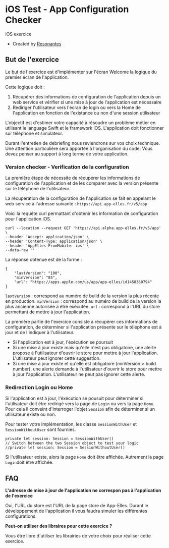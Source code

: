 # iOS Test - App Configuration Checker

iOS exercice

* Created by [Resonantes](https://www.resonantes.fr/)

## But de l'exercice

Le but de l'exercice est d'implémenter sur l'écran Welcome la logique du premier écran de l'application.

Cette logique doit :

  1. Récupérer des informations de configuration de l'application depuis un web service et vérifier si une mise à jour de l'application est nécessaire
  2. Rediriger l'utilisateur vers l'écran de login ou vers la Home de l'application en fonction de l'existance ou non d'une session utilisateur

L'objectif est d'estimer votre capacité à résoudre un problème métier en utilisant le language Swift et le framework iOS. L'application doit fonctionner sur téléphone et simulateur.

Durant l'entretien de debriefing nous reviendrons sur vos choix technique. Une attention particulière sera apportée à l'organisation du code. Vous devez penser au support à long terme de votre application.

### Version checker - Verification de la configuration

La première étape de nécessite de récupérer les informations de configuration de l'application et de les comparer avec la version présente sur le téléphone de l'utilisateur. 

La récupération de la configuration de l'application se fait en appelant le web service à l'adresse suivante : `https://api.app-elles.fr/v5/app`

Voici la requête curl permattant d'obtenir les information de configuration pour l'application iOS.

```
curl --location --request GET 'https://api.alpha.app-elles.fr/v5/app' \
--header 'Accept: application/json' \
--header 'Content-Type: application/json' \
--header 'AppElles-FromMobile: ios' \
--data-raw ''
```

La réponse obtenue est de la forme :

```
{
    "lastVersion": "100",
    "minVersion": "85",
    "url": "https://apps.apple.com/us/app/app-elles/id1458360794"
}
```

`lastVersion` : correspond au numéro de build de la version la plus récente en production.
`minVersion` : correspond au numéro de build de la version la plus ancienne autorisée à être exécutée.
`url` : correspond à l'URL du store permettant de mettre à jour l'application.

La première partie de l'exercice consiste à récupérer ces informations de configuration, de déterminer si l'application présente sur le téléphone est à jour et de l'indiquer à l'utilisateur.

  * Si l'application est à jour, l'éxécution se poursuit
  * Si une mise à jour existe mais qu'elle n'est pas obligatoire, une alerte propose à l'utilisateur d'ouvrir le store pour mettre à jour l'application. L'utilisateur peut ignorer cette suggestion.
  * Si une mise à jour existe et qu'elle est obligatoire (minVersion > build number), une alerte demande à l'utilisateur d'ouvrir le store pour mettre à jour l'application. L'utilisateur ne peut pas ignorer cette alerte.

### Redirection Login ou Home

Si l'application est à jour, l'éxécution se pousuit pour déterminer si l'utilisateur doit être redirigé vers la page de `Login` ou vers la page `Home`. Pour cela il conveint d'interroger l'objet `Session` afin de déterminer si un utilisateur existe ou non.

Pour tester votre implémentation, les classe `SessionWithUser` et `SessionWithoutUser` sont fournies.

```
private let session: Session = SessionWithUser()
// Switch between the two Session object to test your logic
//private let session: Session = SessionWithoutUser()
```

Si l'utilisateur existe, alors la page `Home` doit être affichée. Autrement la page `Login`doit être affichée. 

## FAQ

**L'adresse de mise à jour de l'application ne correspon pas à l'application de l'exercice**

Oui, l'URL du store est l'URL de la page store de App-Elles. Durant le développement de l'application il vous faudra simuler les différentes configurations.

**Peut-on utiliser des libraires pour cette exercice ?**

Vous être libre d'utiliser les librairies de votre choix pour réaliser cette exercice.


